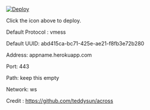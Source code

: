 [![Deploy](https://www.herokucdn.com/deploy/button.png)](https://dashboard.heroku.com/new?template=https://github.com/xcyberjunk/xrayheroku)

Click the icon above to deploy.

Default Protocol : vmess

Default UUID: abd415ca-bc71-425e-ae21-f8fb3e72b280

Address: appname.herokuapp.com

Port: 443

Path: keep this empty

Network: ws

Credit : https://github.com/teddysun/across
